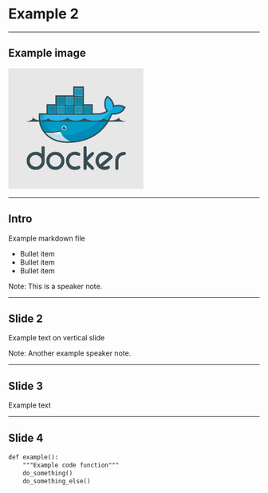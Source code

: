 # Example 2

---

## Example image

![Docker Logo](images/small_v.png)

---

## Intro

Example markdown file

- Bullet item
- Bullet item
- Bullet item

Note: This is a speaker note.

----

## Slide 2

Example text on vertical slide

Note: Another example speaker note.

---

## Slide 3

Example text

---

## Slide 4

```
def example():
    """Example code function"""
    do_something()
    do_something_else()
```
